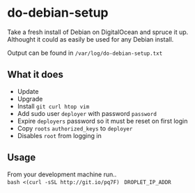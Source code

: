 # do-debian-setup
Take a fresh install of Debian on DigitalOcean and spruce it up.  
Althought it could as easily be used for any Debian install.  
  
Output can be found in `/var/log/do-debian-setup.txt`  

What it does
------------
 - Update
 - Upgrade
 - Install `git curl htop vim`
 - Add sudo user `deployer` with password `password`
 - Expire `deployers` password so it must be reset on first login
 - Copy `roots` `authorized_keys` to `deployer`
 - Disables `root` from logging in

Usage
-----
From your development machine run..  
`bash <(curl -sSL http://git.io/pq7F) ` `DROPLET_IP_ADDR`
